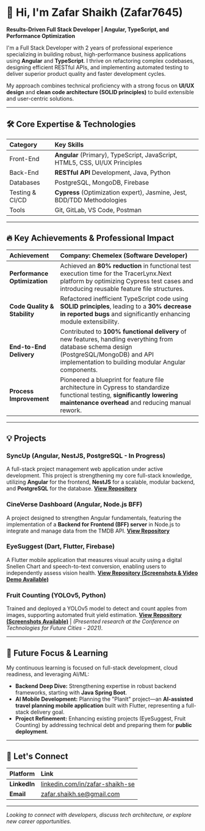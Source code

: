 # 👋 Hi, I'm Zafar Shaikh (Zafar7645)

**Results-Driven Full Stack Developer | Angular, TypeScript, and Performance Optimization**

I'm a Full Stack Developer with 2 years of professional experience specializing in building robust, high-performance business applications using **Angular** and **TypeScript**. I thrive on refactoring complex codebases, designing efficient RESTful APIs, and implementing automated testing to deliver superior product quality and faster development cycles.

My approach combines technical proficiency with a strong focus on **UI/UX design** and **clean code architecture (SOLID principles)** to build extensible and user-centric solutions.

---

## 🛠️ Core Expertise & Technologies

| Category | Key Skills |
| :--- | :--- |
| Front-End | **Angular** (Primary), TypeScript, JavaScript, HTML5, CSS, UI/UX Principles |
| Back-End | **RESTful API** Development, Java, Python |
| Databases | PostgreSQL, MongoDB, Firebase |
| Testing & CI/CD | **Cypress** (Optimization expert), Jasmine, Jest, BDD/TDD Methodologies |
| Tools | Git, GitLab, VS Code, Postman |

---

## 🔥 Key Achievements & Professional Impact

| Achievement | Company: Chemelex (Software Developer) |
| :--- | :--- |
| **Performance Optimization** | Achieved an **80% reduction** in functional test execution time for the TracerLynx.Next platform by optimizing Cypress test cases and introducing reusable feature file structures. |
| **Code Quality & Stability** | Refactored inefficient TypeScript code using **SOLID principles**, leading to a **30% decrease in reported bugs** and significantly enhancing module extensibility. |
| **End-to-End Delivery** | Contributed to **100% functional delivery** of new features, handling everything from database schema design (PostgreSQL/MongoDB) and API implementation to building modular Angular components. |
| **Process Improvement** | Pioneered a blueprint for feature file architecture in Cypress to standardize functional testing, **significantly lowering maintenance overhead** and reducing manual rework. |

---

## 💡 Projects

### **SyncUp (Angular, NestJS, PostgreSQL - In Progress)**

A full-stack project management web application under active development. This project is strengthening my core full-stack knowledge, utilizing **Angular** for the frontend, **NestJS** for a scalable, modular backend, and **PostgreSQL** for the database. [**View Repository**](https://github.com/Zafar7645/syncup)

### **CineVerse Dashboard (Angular, Node.js BFF)**
A project designed to strengthen Angular fundamentals, featuring the implementation of a **Backend for Frontend (BFF) server** in Node.js to integrate and manage data from the TMDB API. [**View Repository**](https://github.com/Zafar7645/cineverse-dashboard)

### **EyeSuggest (Dart, Flutter, Firebase)**
A Flutter mobile application that measures visual acuity using a digital Snellen Chart and speech-to-text conversion, enabling users to independently assess vision health. [**View Repository (Screenshots & Video Demo Available)**](https://github.com/Zafar7645/EyeSuggest)

### **Fruit Counting (YOLOv5, Python)**
Trained and deployed a YOLOv5 model to detect and count apples from images, supporting automated fruit yield estimation. [**View Repository (Screenshots Available)**](https://github.com/Zafar7645/FruitCounting) | *(Presented research at the Conference on Technologies for Future Cities - 2021).*

---

## 🚀 Future Focus & Learning

My continuous learning is focused on full-stack development, cloud readiness, and leveraging AI/ML:

* **Backend Deep Dive:** Strengthening expertise in robust backend frameworks, starting with **Java Spring Boot**.
* **AI Mobile Development:** Planning the "PlanIt" project—an **AI-assisted travel planning mobile application** built with Flutter, representing a full-stack delivery goal.
* **Project Refinement:** Enhancing existing projects (EyeSuggest, Fruit Counting) by addressing technical debt and preparing them for **public deployment**.

---

## 🤝 Let's Connect

| Platform | Link |
| :--- | :--- |
| **LinkedIn** | [linkedin.com/in/zafar-shaikh-se](https://www.linkedin.com/in/zafar-shaikh-se) |
| **Email** | zafar.shaikh.se@gmail.com |

---
*Looking to connect with developers, discuss tech architecture, or explore new career opportunities.*
